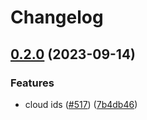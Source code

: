 # Changelog

## [0.2.0](https://github.com/GoogleCloudPlatform/pubsec-declarative-toolkit/compare/solutions/ids-v0.1.0...solutions/ids/0.2.0) (2023-09-14)


### Features

* cloud ids ([#517](https://github.com/GoogleCloudPlatform/pubsec-declarative-toolkit/issues/517)) ([7b4db46](https://github.com/GoogleCloudPlatform/pubsec-declarative-toolkit/commit/7b4db460b55ef7c36754e46e32ae622bce502117))

